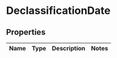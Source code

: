 # DeclassificationDate

## Properties
Name | Type | Description | Notes
------------ | ------------- | ------------- | -------------


